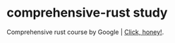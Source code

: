 # comprehensive-rust study

Comprehensive rust course by Google | [Click, honey!](https://google.github.io/comprehensive-rust/).
